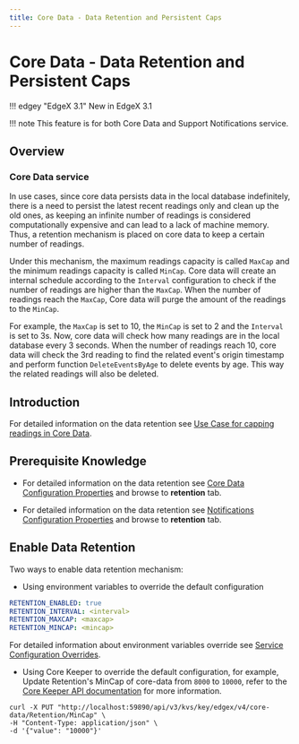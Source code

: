 ```yaml
---
title: Core Data - Data Retention and Persistent Caps
---
```


# Core Data - Data Retention and Persistent Caps

!!! edgey "EdgeX 3.1"
    New in EdgeX 3.1

!!! note
    This feature is for both Core Data and Support Notifications service.

## Overview

### Core Data service
In use cases, since core data persists data in the local database indefinitely, there is a need to persist the latest recent readings only and clean up the old ones, as keeping an infinite number of readings is considered computationally expensive and can lead to a lack of machine memory. Thus, a retention mechanism is placed on core data to keep a certain number of readings.

Under this mechanism, the maximum readings capacity is called <code>MaxCap</code> and the minimum readings capacity is called <code>MinCap</code>. Core data will create an internal schedule according to the <code>Interval</code> configuration to check if the number of readings are higher than the <code>MaxCap</code>. When the number of readings reach the <code>MaxCap</code>, Core data will purge the amount of the readings to the <code>MinCap</code>.

For example, the <code>MaxCap</code> is set to 10, the <code>MinCap</code> is set to 2 and the <code>Interval</code> is set to 3s. Now, core data will check how many readings are in the local database every 3 seconds. When the number of readings reach 10, core data will check the 3rd reading to find the related event's origin timestamp and perform function <code>DeleteEventsByAge</code> to delete events by age. This way the related readings will also be deleted.

## Introduction

For detailed information on the data retention see [Use Case for capping readings in Core Data](../../../../design/ucr/Core-Data-Retention.md).

## Prerequisite Knowledge

- For detailed information on the data retention see [Core Data Configuration Properties](../Configuration.md) and browse to **retention** tab.

- For detailed information on the data retention see [Notifications Configuration Properties](../../../support/notifications/Configuration.md#configuration-properties) and browse to **retention** tab.

## Enable Data Retention
Two ways to enable data retention mechanism:

- Using environment variables to override the default configuration
```yaml
RETENTION_ENABLED: true 
RETENTION_INTERVAL: <interval>  
RETENTION_MAXCAP: <maxcap>
RETENTION_MINCAP: <mincap>  
```

For detailed information about environment variables override see [Service Configuration Overrides](../../../configuration/CommonEnvironmentVariables.md#service-configuration-overrides).

- Using Core Keeper to override the default configuration, for example, Update Retention's MinCap of core-data from `8000` to `10000`, refer to the [Core Keeper API documentation](../../../../api/core/Ch-APICoreKeeper.md) for more information.

```shell
curl -X PUT "http://localhost:59890/api/v3/kvs/key/edgex/v4/core-data/Retention/MinCap" \
-H "Content-Type: application/json" \
-d '{"value": "10000"}'
```
